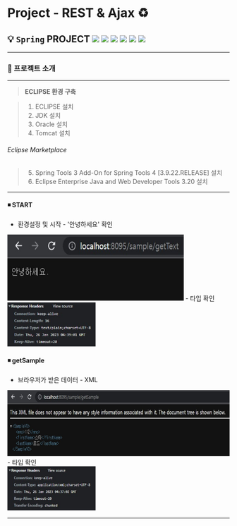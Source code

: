 # **Project - REST & Ajax**  ♻️

 ## 💡 `Spring` PROJECT <img src="https://img.shields.io/badge/Spring-5.0.7-darkgreen"> <img src="https://img.shields.io/badge/Java-11-purple"> <img src="https://img.shields.io/badge/JSP-2.1-orange"> <img src="https://img.shields.io/badge/Servlet-3.1-skyblue"> <img src="https://img.shields.io/badge/Tomcat-9.0.70-yellow"> <img src="https://img.shields.io/badge/Oracle-11.2.0.2.0-red">



---

### 🧾 프로젝트 소개 

---

>**ECLIPSE 환경 구축**

> 1. ECLIPSE 설치
> 2. JDK 설치
> 3. Oracle 설치 
> 4. Tomcat 설치

###### Eclipse Marketplace
> 5. Spring Tools 3 Add-On for Spring Tools 4 [3.9.22.RELEASE] 설치
> 6. Eclipse Enterprise Java and Web Developer Tools 3.20 설치
 
---

#### ◾ **START** 
- 환경설정 및 시작 - '안녕하세요' 확인<br>
<img src="img/rest_start(sample).jpg" width="400" height="150">
    - 타입 확인<br>
    <img src="img/type_text_plain.jpg" width="200" height="100">


#### ◾ **getSample** 
- 브라우저가 받은 데이터 - XML<br>
<img src="img/getSample.jpg" width="600" height="150">
    - 타입 확인<br>
    <img src="img/check_xml.jpg" width="200" height="100">


---



```

```

